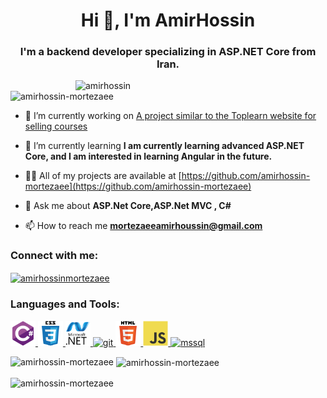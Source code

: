 <h1 align="center">Hi 👋, I'm AmirHossin</h1>
<h3 align="center">I'm a backend developer specializing in ASP.NET Core from Iran.</h3>
<img align="right" alt="amirhossin" width="400" src="https://images-wixmp-ed30a86b8c4ca887773594c2.wixmp.com/f/c83c004e-1370-4756-88e5-4071de797088/dgdq8br-09cc7ad6-a021-47a5-b0e0-917b12b0f7a7.gif?token=eyJ0eXAiOiJKV1QiLCJhbGciOiJIUzI1NiJ9.eyJzdWIiOiJ1cm46YXBwOjdlMGQxODg5ODIyNjQzNzNhNWYwZDQxNWVhMGQyNmUwIiwiaXNzIjoidXJuOmFwcDo3ZTBkMTg4OTgyMjY0MzczYTVmMGQ0MTVlYTBkMjZlMCIsIm9iaiI6W1t7InBhdGgiOiJcL2ZcL2M4M2MwMDRlLTEzNzAtNDc1Ni04OGU1LTQwNzFkZTc5NzA4OFwvZGdkcThici0wOWNjN2FkNi1hMDIxLTQ3YTUtYjBlMC05MTdiMTJiMGY3YTcuZ2lmIn1dXSwiYXVkIjpbInVybjpzZXJ2aWNlOmZpbGUuZG93bmxvYWQiXX0.tqRMtE-b2QiI2nnefNxSDMJvZCcYqFmq2ccg_Xfzqb8"/>

<p align="left"> <img src="https://komarev.com/ghpvc/?username=amirhossin-mortezaee&label=Profile%20views&color=0e75b6&style=flat" alt="amirhossin-mortezaee" /> </p>

- 🔭 I’m currently working on [A project similar to the Toplearn website for selling courses](https://github.com/amirhossin-mortezaee/TopLearn_course.git)

- 🌱 I’m currently learning **I am currently learning advanced ASP.NET Core, and I am interested in learning Angular in the future.**

- 👨‍💻 All of my projects are available at [https://github.com/amirhossin-mortezaee](https://github.com/amirhossin-mortezaee)

- 💬 Ask me about **ASP.Net Core,ASP.Net MVC , C#**

- 📫 How to reach me **mortezaeeamirhoussin@gmail.com**

<h3 align="left">Connect with me:</h3>
<p align="left">
<a href="https://instagram.com/amirhossinmortezaee" target="blank"><img align="center" src="https://raw.githubusercontent.com/rahuldkjain/github-profile-readme-generator/master/src/images/icons/Social/instagram.svg" alt="amirhossinmortezaee" height="30" width="40" /></a>
</p>

<h3 align="left">Languages and Tools:</h3>
<p align="left"> <a href="https://www.w3schools.com/cs/" target="_blank" rel="noreferrer"> <img src="https://raw.githubusercontent.com/devicons/devicon/master/icons/csharp/csharp-original.svg" alt="csharp" width="40" height="40"/> </a> <a href="https://www.w3schools.com/css/" target="_blank" rel="noreferrer"> <img src="https://raw.githubusercontent.com/devicons/devicon/master/icons/css3/css3-original-wordmark.svg" alt="css3" width="40" height="40"/> </a> <a href="https://dotnet.microsoft.com/" target="_blank" rel="noreferrer"> <img src="https://raw.githubusercontent.com/devicons/devicon/master/icons/dot-net/dot-net-original-wordmark.svg" alt="dotnet" width="40" height="40"/> </a> <a href="https://git-scm.com/" target="_blank" rel="noreferrer"> <img src="https://www.vectorlogo.zone/logos/git-scm/git-scm-icon.svg" alt="git" width="40" height="40"/> </a> <a href="https://www.w3.org/html/" target="_blank" rel="noreferrer"> <img src="https://raw.githubusercontent.com/devicons/devicon/master/icons/html5/html5-original-wordmark.svg" alt="html5" width="40" height="40"/> </a> <a href="https://developer.mozilla.org/en-US/docs/Web/JavaScript" target="_blank" rel="noreferrer"> <img src="https://raw.githubusercontent.com/devicons/devicon/master/icons/javascript/javascript-original.svg" alt="javascript" width="40" height="40"/> </a> <a href="https://www.microsoft.com/en-us/sql-server" target="_blank" rel="noreferrer"> <img src="https://www.svgrepo.com/show/303229/microsoft-sql-server-logo.svg" alt="mssql" width="40" height="40"/> </a> </p>

<p><img align="left" src="https://github-readme-stats.vercel.app/api/top-langs?username=amirhossin-mortezaee&show_icons=true&locale=en&layout=compact" alt="amirhossin-mortezaee" /></p>

<p>&nbsp;<img align="center" src="https://github-readme-stats.vercel.app/api?username=amirhossin-mortezaee&show_icons=true&locale=en" alt="amirhossin-mortezaee" /></p>

<p><img align="center" src="https://github-readme-streak-stats.herokuapp.com/?user=amirhossin-mortezaee&" alt="amirhossin-mortezaee" /></p>
